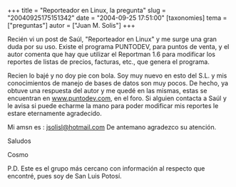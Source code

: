 +++
title = "Reporteador en Linux, la pregunta"
slug = "20040925175151342"
date = "2004-09-25 17:51:00"
[taxonomies]
tema = ["preguntas"]
autor = ["Juan M. Solis"]
+++

Recién vi un post de Saúl, &quot;Reporteador en Linux&quot; y me surge
una gran duda por su uso. Existe el programa PUNTODEV, para puntos de
venta, y el autor comenta que hay que utilizar el Reportman 1.6 para
modificar los reportes de listas de precios, facturas, etc., que genera
el programa.

<!-- more -->
Recien lo bajé y no doy pie con bola. Soy muy nuevo en esto del S.L. y
mis conocimientos de manejo de bases de datos son muy pocos. De hecho,
ya obtuve una respuesta del autor y me quedé en las mismas, estas se
encuentran en www.puntodev.com, en el foro. Si alguien contacta a Saúl y
le avisa si puede echarme la mano para poder modificar mis reportes le
estare eternamente agradecido.

Mi amsn es : jsolisl@hotmail.com De antemano agradezco su atención.

Saludos

Cosmo

P.D. Este es el grupo más cercano con información al respecto que
encontré, pues soy de San Luis Potosí.

